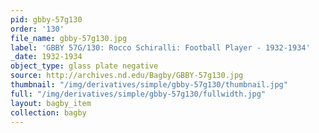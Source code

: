 ```yaml
---
pid: gbby-57g130
order: '130'
file_name: gbby-57g130.jpg
label: 'GBBY 57G/130: Rocco Schiralli: Football Player - 1932-1934'
_date: 1932-1934
object_type: glass plate negative
source: http://archives.nd.edu/Bagby/GBBY-57g130.jpg
thumbnail: "/img/derivatives/simple/gbby-57g130/thumbnail.jpg"
full: "/img/derivatives/simple/gbby-57g130/fullwidth.jpg"
layout: bagby_item
collection: bagby
---
```

